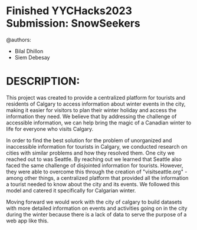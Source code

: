 # Finished YYCHacks2023 Submission: SnowSeekers
@authors:
  - Bilal Dhillon
  - Siem Debesay

# DESCRIPTION:
This project was created to provide a centralized platform for tourists and residents of Calgary to access information about winter events in the city, making it easier for visitors to plan their winter holiday and access the information they need. We believe that by addressing the challenge of accessible information, we can help bring the magic of a Canadian winter to life for everyone who visits Calgary.

In order to find the best solution for the problem of unorganized and inaccessible information for tourists in Calgary, we conducted research on cities with similar problems and how they resolved them. One city we reached out to was Seattle. By reaching out we learned that Seattle also faced the same challenge of disjointed information for tourists. However, they were able to overcome this through the creation of "visitseattle.org" - among other things, a centralized platform that provided all the information a tourist needed to know about the city and its events.  We followed this model and catered it specifically for Calgarian winter.

Moving forward we would work with the city of calgary to build datasets with more detailed information on events and activities going on in the city during the winter because there is a lack of data to serve the purpose of a web app like this.
